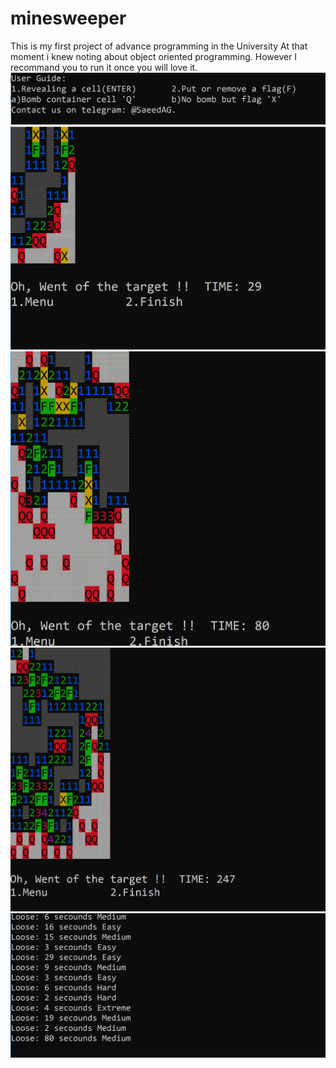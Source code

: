 # minesweeper
This is my first project of advance programming in the University
At that moment i knew noting about object oriented programming. However I recommand you to run it once you will love it.
![user guide](https://github.com/SaeedAllGray/minesweeper/blob/master/images/image%204.PNG)
![game](https://github.com/SaeedAllGray/minesweeper/blob/master/images/image%201.PNG)
![game](https://github.com/SaeedAllGray/minesweeper/blob/master/images/image%202.PNG)
![game](https://github.com/SaeedAllGray/minesweeper/blob/master/images/image%205.PNG)
![leaderboard](https://github.com/SaeedAllGray/minesweeper/blob/master/images/image%203.PNG)

